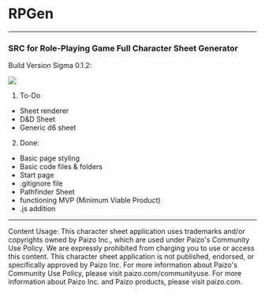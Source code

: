 # RPGen
***
### SRC for Role-Playing Game Full Character Sheet Generator


Build Version Sigma 0.1.2:

![](http://i.imgur.com/gpZq2u2.gif)

1. To-Do
* Sheet renderer
* D&D Sheet
* Generic d6 sheet

2. Done:
* Basic page styling
* Basic code files & folders
* Start page
* .gitignore file
* Pathfinder Sheet
* functioning MVP (Minimum Viable Product)
* .js addition

***

Content Usage:
This character sheet application uses trademarks and/or copyrights owned by Paizo Inc., which are used under Paizo's Community Use Policy. We are expressly prohibited from charging you to use or access this content. This character sheet application is not published, endorsed, or specifically approved by Paizo Inc. For more information about Paizo's Community Use Policy, please visit paizo.com/communityuse. For more information about Paizo Inc. and Paizo products, please visit paizo.com.
